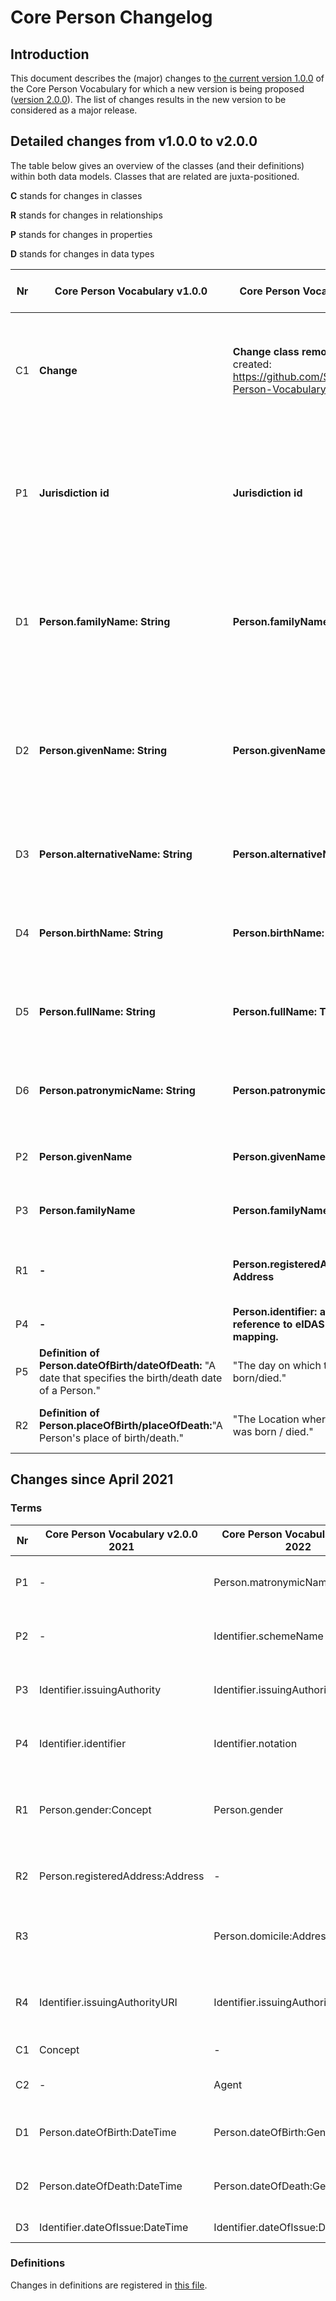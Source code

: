 # Core Person Changelog

## Introduction

This document describes the (major) changes to [the current version 1.0.0](https://github.com/SEMICeu/Core-Person-Vocabulary/tree/master/releases/1.00) of the Core Person Vocabulary for which a new version is being proposed ([version 2.0.0](https://semiceu.github.io/Core-Person-Vocabulary/releases/2.00/)). The list of changes results in the new version to be considered as a major release.


## Detailed changes from v1.0.0 to v2.0.0

The table below gives an overview of the classes (and their definitions) within both data models. Classes that are related are juxta-positioned.

**C** stands for changes in classes

**R** stands for changes in relationships

**P** stands for changes in properties

**D** stands for changes in data types

| Nr | Core Person Vocabulary v1.0.0 | Core Person Vocabulary v2.0.0 | Rationale | GitHub / Change |
| --- | --- | --- | --- | --- |
| C1 | **Change** | **Change class removed** Issue created: https://github.com/SEMICeu/Core-Person-Vocabulary/issues/10** | There should be a discussion on Github about the interest of keeping the Change class. | GitHub |
| P1 | **Jurisdiction id** | **Jurisdiction id** | Why is an ID property required for this class and not for others? Should we add/remove ID properties? | GitHub |
| D1 | **Person.familyName: String** | **Person.familyName: Text** | Alignment with SDG WP4 where the datatype was changed to allow for multi-script. |Change|
| D2 | **Person.givenName: String** | **Person.givenName: Text** | Alignment with SDG WP4 where the datatype was changed to allow for multi-script. | Change |
| D3 | **Person.alternativeName: String** | **Person.alternativeName: Text** | Following the same rationale as for given and family name. | Change |
| D4 | **Person.birthName: String** | **Person.birthName: Text** | Following the same rationale as for given and family name. | Change |
| D5 | **Person.fullName: String** | **Person.fullName: Text** | Following the same rationale as for given and family name. | Change |
| D6 | **Person.patronymicName: String** | **Person.patronymicName: Text** | Following the same rationale as for given and family name. | Change |
| P2 | **Person.givenName** | **Person.givenName (forename)** | Alignment with public documents schema. | Change |
| P3 | **Person.familyName** | **Person.familyName (surname)** | Alignment with public documents schema. | Change |
| R1 | **-** | **Person.registeredAddress: Address** | This relationship was needed by SDG WP4. | Change |
| P4 | **-** | **Person.identifier: added reference to eIDAS regulation and mapping.** | | Change |
| P5 | **Definition of Person.dateOfBirth/dateOfDeath:** &quot;A date that specifies the birth/death date of a Person.&quot; | &quot;The day on which the Person was born/died.&quot; | Improved definitions based on SDG WP4. | Change |
| R2 | **Definition of Person.placeOfBirth/placeOfDeath:**&quot;A Person&#39;s place of birth/death.&quot; | &quot;The Location where the Person was born / died.&quot; | Improved definitions based on SDG WP4. | Change |

## Changes since April 2021 

### Terms

| Nr | Core Person Vocabulary v2.0.0 2021 | Core Person Vocabulary v2.0.0 2022   | Rationale                                                                  | GitHub/Change                                                                                                              |
| -- | ---------------------------------- | ------------------------------------ | -------------------------------------------------------------------------- | -------------------------------------------------------------------------------------------------------------------------- |
| P1 | \-                                 | Person.matronymicName                | In some country it is used                                                 | [https://github.com/SEMICeu/Core-Person-Vocabulary/issues/25](https://github.com/SEMICeu/Core-Person-Vocabulary/issues/25) |
| P2 | \-                                 | Identifier.schemeName                | Identifiers can be detailed                                                | [https://github.com/SEMICeu/Core-Person-Vocabulary/issues/29](https://github.com/SEMICeu/Core-Person-Vocabulary/issues/29) |
| P3 | Identifier.issuingAuthority        | Identifier.issuingAuthorityName      | Better property readability                                                | [https://github.com/SEMICeu/Core-Person-Vocabulary/issues/14](https://github.com/SEMICeu/Core-Person-Vocabulary/issues/14) |
| P4 | Identifier.identifier              | Identifier.notation                  | to better distinguish it from the identifier itself                        |                                                                                                                            |
| R1 | Person.gender:Concept              | Person.gender                        | Replaced by Person.gender property, as skos:Concept has been made implicit |                                                                                                                            |
| R2 | Person.registeredAddress:Address   | \-                                   | It has been moved to Core Location, so it can reused                       |                                                                                                                            |
| R3 |                                    | Person.domicile:Address              | Better relation between person and permanent address                       | [https://github.com/SEMICeu/Core-Person-Vocabulary/issues/3](https://github.com/SEMICeu/Core-Person-Vocabulary/issues/3)   |
| R4 | Identifier.issuingAuthorityURI     | Identifier.issuingAuthorityURI:Agent | the range of the property has been made more generic                       |                                                                                                                            |
| C1 | Concept                            | \-                                   | made it implicit                                                           |                                                                                                                            |
| C2 | \-                                 | Agent                                | highlighted as super class of Person                                       |                                                                                                                            |
| D1 | Person.dateOfBirth:DateTime        | Person.dateOfBirth:GenericDate       | the new date is more generic                                               | [https://github.com/SEMICeu/Core-Person-Vocabulary/issues/17](https://github.com/SEMICeu/Core-Person-Vocabulary/issues/17) |
| D2 | Person.dateOfDeath:DateTime        | Person.dateOfDeath:GenericDate       | the new date is more generic                                               | [https://github.com/SEMICeu/Core-Person-Vocabulary/issues/17](https://github.com/SEMICeu/Core-Person-Vocabulary/issues/17) |
| D3 | Identifier.dateOfIssue:DateTime    | Identifier.dateOfIssue:Date          | the property is more generic                                               |

### Definitions

Changes in definitions are registered in [this file](Changelog_definitions.md.md).